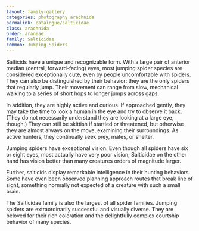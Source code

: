 ```yaml
---
layout: family-gallery
categories: photography arachnida
permalink: catalogue/salticidae
class: arachnida
order: araneae
family: Salticidae
common: Jumping Spiders
---
```


Salticids have a unique and recognizable form. With a large pair of anterior
median (central, forward-facing) eyes, most jumping spider species are
considered exceptionally cute, even by people uncomfortable with spiders. They
can also be distinguished by their behavior: they are the only spiders that
regularly jump. Their movement can range from slow, mechanical walking to a
series of short hops to longer jumps across gaps.

In addition, they are highly active and curious. If approached gently, they may
take the time to look a human in the eye and try to observe it back. (They do
not necessarily understand they are looking at a large eye, though.) They can
still be skittish if startled or threatened, but otherwise they are almost
always on the move, examining their surroundings. As active hunters, they
continually seek prey, mates, or shelter.

Jumping spiders have exceptional vision. Even though all spiders have six or
eight eyes, most actually have very poor vision; Salticidae on the other hand
has vision better than many creatures orders of magnitude larger.

Further, salticids display remarkable intelligence in their hunting behaviors.
Some have even been observed planning approach routes that break line of sight,
something normally not expected of a creature with such a small brain.

The Salticidae family is also the largest of all spider families. Jumping
spiders are extraordinarily successful and visually diverse. They are beloved
for their rich coloration and the delightfully complex courtship behavior of
many species.
